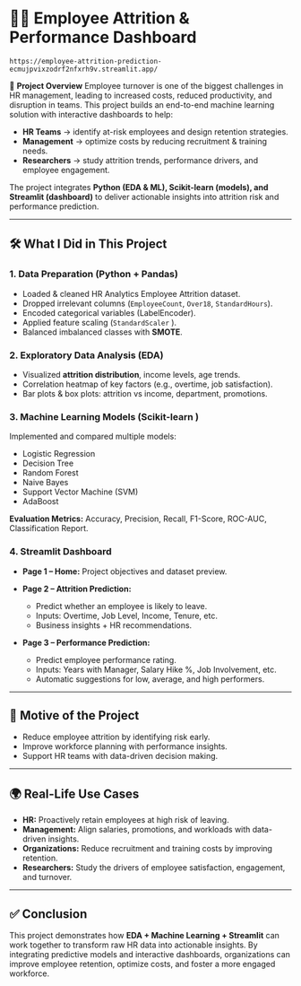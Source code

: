 # 👨‍💼 Employee Attrition & Performance Dashboard
    https://employee-attrition-prediction-ecmujpvixzodrf2nfxrh9v.streamlit.app/
📌 **Project Overview**
Employee turnover is one of the biggest challenges in HR management, leading to increased costs, reduced productivity, and disruption in teams. This project builds an end-to-end machine learning solution with interactive dashboards to help:

* **HR Teams** → identify at-risk employees and design retention strategies.
* **Management** → optimize costs by reducing recruitment & training needs.
* **Researchers** → study attrition trends, performance drivers, and employee engagement.

The project integrates **Python (EDA & ML), Scikit-learn (models), and Streamlit (dashboard)** to deliver actionable insights into attrition risk and performance prediction.

---

## 🛠️ What I Did in This Project

### 1. Data Preparation (Python + Pandas)

* Loaded & cleaned HR Analytics Employee Attrition dataset.
* Dropped irrelevant columns (`EmployeeCount`, `Over18`, `StandardHours`).
* Encoded categorical variables (LabelEncoder).
* Applied feature scaling (`StandardScaler` ).
* Balanced imbalanced classes with **SMOTE**.

### 2. Exploratory Data Analysis (EDA)

* Visualized **attrition distribution**, income levels, age trends.
* Correlation heatmap of key factors (e.g., overtime, job satisfaction).
* Bar plots & box plots: attrition vs income, department, promotions.

### 3. Machine Learning Models (Scikit-learn )

Implemented and compared multiple models:

* Logistic Regression
* Decision Tree
* Random Forest
* Naive Bayes
* Support Vector Machine (SVM)
* AdaBoost

**Evaluation Metrics:** Accuracy, Precision, Recall, F1-Score, ROC-AUC, Classification Report.

### 4. Streamlit Dashboard

* **Page 1 – Home:** Project objectives and dataset preview.
* **Page 2 – Attrition Prediction:**

  * Predict whether an employee is likely to leave.
  * Inputs: Overtime, Job Level, Income, Tenure, etc.
  * Business insights + HR recommendations.
* **Page 3 – Performance Prediction:**

  * Predict employee performance rating.
  * Inputs: Years with Manager, Salary Hike %, Job Involvement, etc.
  * Automatic suggestions for low, average, and high performers.

---

## 🎯 Motive of the Project

* Reduce employee attrition by identifying risk early.
* Improve workforce planning with performance insights.
* Support HR teams with data-driven decision making.

---

## 🌍 Real-Life Use Cases

* **HR:** Proactively retain employees at high risk of leaving.
* **Management:** Align salaries, promotions, and workloads with data-driven insights.
* **Organizations:** Reduce recruitment and training costs by improving retention.
* **Researchers:** Study the drivers of employee satisfaction, engagement, and turnover.

---

## ✅ Conclusion

This project demonstrates how **EDA + Machine Learning + Streamlit** can work together to transform raw HR data into actionable insights. By integrating predictive models and interactive dashboards, organizations can improve employee retention, optimize costs, and foster a more engaged workforce.


